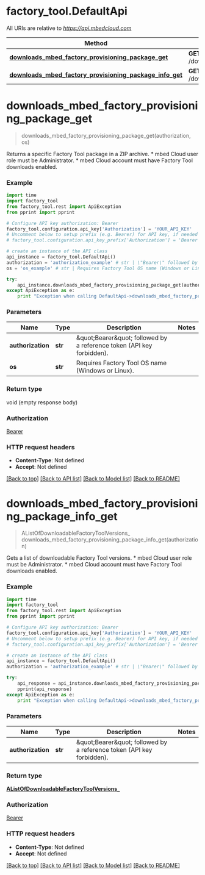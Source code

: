 # factory_tool.DefaultApi

All URIs are relative to *https://api.mbedcloud.com*

Method | HTTP request | Description
------------- | ------------- | -------------
[**downloads_mbed_factory_provisioning_package_get**](DefaultApi.md#downloads_mbed_factory_provisioning_package_get) | **GET** /downloads/mbed_factory_provisioning_package | 
[**downloads_mbed_factory_provisioning_package_info_get**](DefaultApi.md#downloads_mbed_factory_provisioning_package_info_get) | **GET** /downloads/mbed_factory_provisioning_package/info | 


# **downloads_mbed_factory_provisioning_package_get**
> downloads_mbed_factory_provisioning_package_get(authorization, os)



Returns a specific Factory Tool package in a ZIP archive. * mbed Cloud user role must be Administrator. * mbed Cloud account must have Factory Tool downloads enabled. 

### Example 
```python
import time
import factory_tool
from factory_tool.rest import ApiException
from pprint import pprint

# Configure API key authorization: Bearer
factory_tool.configuration.api_key['Authorization'] = 'YOUR_API_KEY'
# Uncomment below to setup prefix (e.g. Bearer) for API key, if needed
# factory_tool.configuration.api_key_prefix['Authorization'] = 'Bearer'

# create an instance of the API class
api_instance = factory_tool.DefaultApi()
authorization = 'authorization_example' # str | \"Bearer\" followed by a reference token (API key forbidden).
os = 'os_example' # str | Requires Factory Tool OS name (Windows or Linux).

try: 
    api_instance.downloads_mbed_factory_provisioning_package_get(authorization, os)
except ApiException as e:
    print "Exception when calling DefaultApi->downloads_mbed_factory_provisioning_package_get: %s\n" % e
```

### Parameters

Name | Type | Description  | Notes
------------- | ------------- | ------------- | -------------
 **authorization** | **str**| \&quot;Bearer\&quot; followed by a reference token (API key forbidden). | 
 **os** | **str**| Requires Factory Tool OS name (Windows or Linux). | 

### Return type

void (empty response body)

### Authorization

[Bearer](../README.md#Bearer)

### HTTP request headers

 - **Content-Type**: Not defined
 - **Accept**: Not defined

[[Back to top]](#) [[Back to API list]](../README.md#documentation-for-api-endpoints) [[Back to Model list]](../README.md#documentation-for-models) [[Back to README]](../README.md)

# **downloads_mbed_factory_provisioning_package_info_get**
> AListOfDownloadableFactoryToolVersions_ downloads_mbed_factory_provisioning_package_info_get(authorization)



Gets a list of downloadable Factory Tool versions. * mbed Cloud user role must be Administrator. * mbed Cloud account must have Factory Tool downloads enabled. 

### Example 
```python
import time
import factory_tool
from factory_tool.rest import ApiException
from pprint import pprint

# Configure API key authorization: Bearer
factory_tool.configuration.api_key['Authorization'] = 'YOUR_API_KEY'
# Uncomment below to setup prefix (e.g. Bearer) for API key, if needed
# factory_tool.configuration.api_key_prefix['Authorization'] = 'Bearer'

# create an instance of the API class
api_instance = factory_tool.DefaultApi()
authorization = 'authorization_example' # str | \"Bearer\" followed by a reference token (API key forbidden).

try: 
    api_response = api_instance.downloads_mbed_factory_provisioning_package_info_get(authorization)
    pprint(api_response)
except ApiException as e:
    print "Exception when calling DefaultApi->downloads_mbed_factory_provisioning_package_info_get: %s\n" % e
```

### Parameters

Name | Type | Description  | Notes
------------- | ------------- | ------------- | -------------
 **authorization** | **str**| \&quot;Bearer\&quot; followed by a reference token (API key forbidden). | 

### Return type

[**AListOfDownloadableFactoryToolVersions_**](AListOfDownloadableFactoryToolVersions_.md)

### Authorization

[Bearer](../README.md#Bearer)

### HTTP request headers

 - **Content-Type**: Not defined
 - **Accept**: Not defined

[[Back to top]](#) [[Back to API list]](../README.md#documentation-for-api-endpoints) [[Back to Model list]](../README.md#documentation-for-models) [[Back to README]](../README.md)


